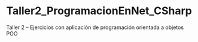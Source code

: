 # Taller2_ProgramacionEnNet_CSharp
Taller 2 – Ejercicios con aplicación de programación orientada a objetos POO
